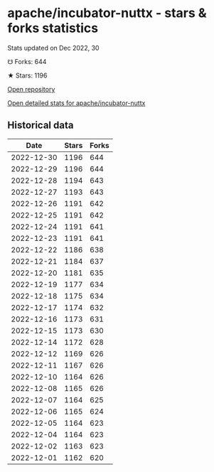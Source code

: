# apache/incubator-nuttx - stars & forks statistics

Stats updated on Dec 2022, 30

☋ Forks: 644

★ Stars: 1196

[Open repository](https://github.com/apache/incubator-nuttx)

[Open detailed stats for apache/incubator-nuttx](https://reviewgithub.com/rep/apache/incubator-nuttx)

## Historical data
| Date | Stars | Forks |
|------|-------|-------|
| 2022-12-30 | 1196 | 644 | 
| 2022-12-29 | 1196 | 644 | 
| 2022-12-28 | 1194 | 643 | 
| 2022-12-27 | 1193 | 643 | 
| 2022-12-26 | 1191 | 642 | 
| 2022-12-25 | 1191 | 642 | 
| 2022-12-24 | 1191 | 641 | 
| 2022-12-23 | 1191 | 641 | 
| 2022-12-22 | 1186 | 638 | 
| 2022-12-21 | 1184 | 637 | 
| 2022-12-20 | 1181 | 635 | 
| 2022-12-19 | 1177 | 634 | 
| 2022-12-18 | 1175 | 634 | 
| 2022-12-17 | 1174 | 632 | 
| 2022-12-16 | 1173 | 631 | 
| 2022-12-15 | 1173 | 630 | 
| 2022-12-14 | 1172 | 628 | 
| 2022-12-12 | 1169 | 626 | 
| 2022-12-11 | 1167 | 626 | 
| 2022-12-10 | 1164 | 626 | 
| 2022-12-08 | 1165 | 626 | 
| 2022-12-07 | 1164 | 625 | 
| 2022-12-06 | 1165 | 624 | 
| 2022-12-05 | 1164 | 623 | 
| 2022-12-04 | 1164 | 623 | 
| 2022-12-02 | 1163 | 623 | 
| 2022-12-01 | 1162 | 620 | 

